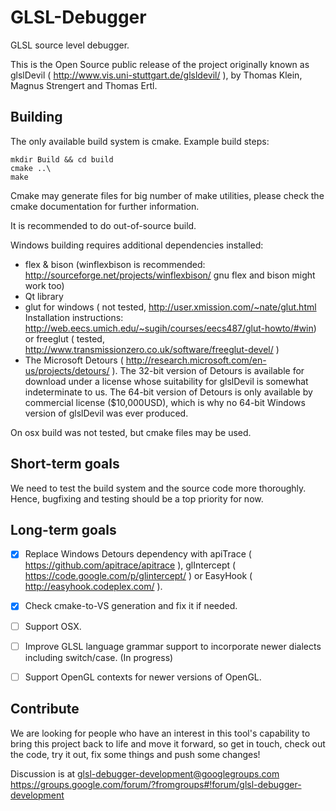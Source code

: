 GLSL-Debugger
=============

GLSL source level debugger.

This is the Open Source public release of the project originally known
as glslDevil ( http://www.vis.uni-stuttgart.de/glsldevil/ ), by
Thomas Klein, Magnus Strengert and Thomas Ertl.


Building
------

The only available build system is cmake. Example build steps:

```
mkdir Build && cd build
cmake ..\
make
```

Cmake may generate files for big number of make utilities, please check the cmake 
documentation for further information.

It is recommended to do out-of-source build.


Windows building requires additional dependencies installed:

- flex & bison (winflexbison is recommended: http://sourceforge.net/projects/winflexbison/ 
  gnu flex and bison might work too)
- Qt library
- glut for windows ( not tested, http://user.xmission.com/~nate/glut.html 
	Installation instructions: http://web.eecs.umich.edu/~sugih/courses/eecs487/glut-howto/#win)
  or freeglut ( tested, http://www.transmissionzero.co.uk/software/freeglut-devel/ )
- The Microsoft Detours ( http://research.microsoft.com/en-us/projects/detours/ ).
  The 32-bit version of Detours is available for download under a license whose
  suitability for glslDevil is somewhat indeterminate to us. The 64-bit version
  of Detours is only available by commercial license ($10,000USD), which is why no
  64-bit Windows version of glslDevil was ever produced.  

On osx build was not tested, but cmake files may be used.


Short-term goals
----------------

We need to test the build system and the source code more thoroughly. Hence, bugfixing and
testing should be a top priority for now.


Long-term goals
---------------

- [x] Replace Windows Detours dependency with apiTrace ( https://github.com/apitrace/apitrace ),
glIntercept ( https://code.google.com/p/glintercept/ ) or EasyHook ( http://easyhook.codeplex.com/ ).
- [x] Check cmake-to-VS generation and fix it if needed.
- [ ] Support OSX.
- [ ] Improve GLSL language grammar support to incorporate newer dialects including switch/case. (In progress)
- [ ] Support OpenGL contexts for newer versions of OpenGL.


Contribute
----------

We are looking for people who have an interest in this tool's capability to bring this project
back to life and move it forward, so get in touch, check out the code, try it out, fix some things
and push some changes!

Discussion is at glsl-debugger-development@googlegroups.com
https://groups.google.com/forum/?fromgroups#!forum/glsl-debugger-development

